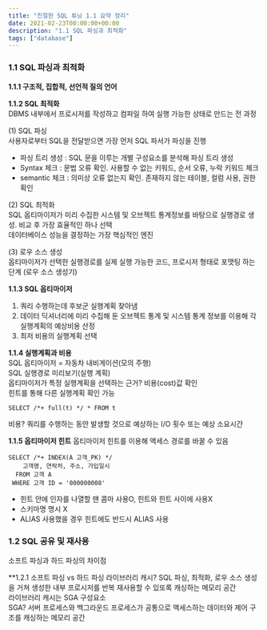 ```yaml
---
title: "친절한 SQL 튜닝 1.1 요약 정리"
date: 2021-02-23T00:00:00+00:00
description: "1.1 SQL 파싱과 최적화"
tags: ["database"]
---
```


### **1.1 SQL 파싱과 최적화**  

**1.1.1 구조적, 집합적, 선언적 질의 언어**  

**1.1.2 SQL 최적화**  
DBMS 내부에서 프로시저를 작성하고 컴파일 하여 실행 가능한 상태로 만드는 전 과정
  
(1) SQL 파싱  
사용자로부터 SQL을 전달받으면 가장 먼저 SQL 파서가 파싱을 진행  
- 파싱 트리 생성 : SQL 문을 이루는 개별 구성요소를 분석해 파싱 트리 생성  
- Syntax 체크 : 문법 오류 확인. 사용할 수 없는 키워드, 순서 오류, 누락 키워드 체크  
- semantic 체크 : 의미상 오류 없는지 확인. 존재하지 않는 테이블, 컬럼 사용, 권한 확인  

(2) SQL 최적화  
SQL 옵티마이저가 미리 수집한 시스템 및 오브젝트 통계정보를 바탕으로 실행경로 생성. 비교 후 가장 효율적인 하나 선택  
데이터베이스 성능을 결정하는 가장 핵심적인 엔진  

(3) 로우 소스 생성  
옵티마이저가 선택한 실행경로를 실제 실행 가능한 코드, 프로시저 형태로 포맷팅 하는 단계 (로우 소스 생성기)  

**1.1.3 SQL 옵티마이저**
1. 쿼리 수행하는데 후보군 실행계획 찾아냄
2. 데이터 딕셔너리에 미리 수집해 둔 오브젝트 통계 및 시스템 통계 정보를 이용해 각 실행계획의 예상비용 산정
3. 최저 비용의 실행계획 선택

**1.1.4 실행계획과 비용**  
SQL 옵티마이저 = 자동차 내비게이션(모의 주행)  
SQL 실행경로 미리보기(실행 계획)  
옵티마이저가 특정 실행계획을 선택하는 근거? 비용(cost)값 확인  
힌트를 통해 다른 실행계획 확인 가능  
```
SELECT /*+ full(t) */ * FROM t
```
비용? 쿼리를 수행하는 동안 발생할 것으로 예상하는 I/O 횟수 또는 예상 소요시간  

**1.1.5 옵티마이저 힌트**
옵티마이저 힌트를 이용해 액세스 경로를 바꿀 수 있음  
```
SELECT /*+ INDEX(A 고객_PK) */
    고객명, 연락처, 주소, 가입일시
  FROM 고객 A
 WHERE 고객 ID = '000000008'
```
* 힌트 안에 인자를 나열할 땐 콤마 사용O, 힌트와 힌트 사이에 사용X  
* 스키마명 명시 X  
* ALIAS 사용했을 경우 힌트에도 반드시 ALIAS 사용  

### **1.2 SQL 공유 및 재사용**  
소프트 파싱과 하드 파싱의 차이점  

**1.2.1 소프트 파싱 vs 하드 파싱
라이브러리 캐시? SQL 파싱, 최적화, 로우 소스 생성을 거쳐 생성한 내부 프로시저를 반복 재사용할 수 있또록 캐싱하는 메모리 공간  
라이브러리 캐시는 SGA 구성요소  
SGA? 서버 프로세스와 백그라운드 프로세스가 공통으로 액세스하는 데이터와 제어 구조를 캐싱하는 메모리 공간  
